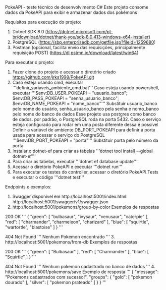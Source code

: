 PokeAPI - teste técnico de desenvolvimento C#
Este projeto consome dados da PokeAPI para exibir e armazenar dados dos pokémons

Requisitos para execução do projeto:
1. Dotnet SDK 8.0 (https://dotnet.microsoft.com/pt-br/download/dotnet/thank-you/sdk-8.0.413-windows-x64-installer)
2. PostgreSQL (https://sbp.enterprisedb.com/getfile.jsp?fileid=1259680)
3. Postman (opcional, facilita envio das requisições, principalmente requisição POST) (https://dl.pstmn.io/download/latest/win64)

Para executar o projeto:
1. Fazer clone do projeto e acessar o diretório criado https://github.com/jrks1998/PokeAPI.git
2. Caso esteja usando cmd, executar '''definir_variaveis_ambiente_cmd.bat'''
Caso esteja usando powershell, executar '''$env:DB_USER_POKEAPI = "usuario_banco"; $env:DB_PASS_POKEAPI = "senha_usuario_banco"; $env:DB_NAME_POKEAPI = "nome_banco"'''
Substituir usuario_banco pelo nome do usuário, senha_usuario_banco pela senha e nomo_banco pelo nome do banco de dados
Esse projeto usa postgres como banco de dados. por padrão, o PostgreSQL roda na porta 5432. Caso o serviço esteja configurado para rodar em uma posta diferente dessa é possível Definir a variável de ambiente DB_PORT_POKEAPI para definir a porta usada para acessar o serviço do PostgreSQL
'''$env:DB_PORT_POKEAPI = "porta"'''
Substituir porta pelo número da porta
3. Instalar o dotnet-ef para criar as tabelas '''dotnet tool install --global dotnet-ef'''
4. Para criar as tabelas, executar '''dotnet ef database update'''
5. Acessar o diretório PokeAPI e executar '''dotnet run'''
7. Para executar os testes do controller, acessar o diretório PokeAPI.Tests e executar o código '''dotnet test'''

Endpoints e exemplos:
1. Swagger disponível em http://localhost:5001/index.html
http://localhost:5001/swagger/v1/swagger.json
2. http://localhost:5001/pokemons/group-by-color
Exemplos de respostas

200 OK
'''
{
  "green": [
    "bulbasaur",
    "ivysaur",
    "venusaur",
    "caterpie"
  ],
  "red": [
    "charmander",
    "charmeleon",
    "charizard"
  ],
  "blue": [
    "squirtle",
    "wartortle",
    "blastoise"
  ]
}
'''

404 Not Found
'''
Nenhum Pokemon encontrado
'''
3. http://localhost:5001/pokemons/from-db
Exemplos de respostas

200 OK
'''
{
  "green": [
    "Bulbasaur"
  ],
  "red": [
    "Charmander"
  ],
  "blue": [
    "Squirtle"
  ]
}
'''

404 Not Found
'''
Nenhum pokemon cadastrado no banco de dados
'''
4. http://localhost:5001/pokemons/save
Exemplo de resposta
'''
{
  "message": "Pokemons cadastrados com sucesso!",
  "groups": {
    "gold": [
      "pokemon dourado"
    ],
    "silver": [
      "pokemon prateado"
    ]
  }
}
'''